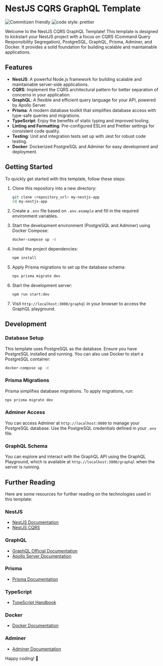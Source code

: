 # NestJS CQRS GraphQL Template

![Commitizen friendly](https://img.shields.io/badge/commitizen-friendly-brightgreen.svg) ![code style: prettier](https://img.shields.io/badge/code_style-prettier-ff69b4.svg?style=flat-square)

Welcome to the NestJS CQRS GraphQL Template! This template is designed to kickstart your NestJS project with a focus on CQRS (Command Query Responsibility Segregation), PostgreSQL, GraphQL, Prisma, Adminer, and Docker. It provides a solid foundation for building scalable and maintainable applications.

## Features

- **NestJS**: A powerful Node.js framework for building scalable and maintainable server-side applications.
- **CQRS**: Implement the CQRS architectural pattern for better separation of concerns in your application.
- **GraphQL**: A flexible and efficient query language for your API, powered by Apollo Server.
- **Prisma**: A modern database toolkit that simplifies database access with type-safe queries and migrations.
- **TypeScript**: Enjoy the benefits of static typing and improved tooling.
- **Linting and Formatting**: Pre-configured ESLint and Prettier settings for consistent code quality.
- **Testing**: Unit and integration tests set up with Jest for robust code testing.
- **Docker**: Dockerized PostgreSQL and Adminer for easy development and deployment.

## Getting Started

To quickly get started with this template, follow these steps:

1. Clone this repository into a new directory:

   ```bash
   git clone <repository_url> my-nestjs-app
   cd my-nestjs-app
   ```

2. Create a `.env` file based on `.env.example` and fill in the required environment variables.

3. Start the development environment (PostgreSQL and Adminer) using Docker Compose:

   ```bash
   docker-compose up -d
   ```

4. Install the project dependencies:

   ```bash
   npm install
   ```

5. Apply Prisma migrations to set up the database schema:

   ```bash
   npx prisma migrate dev
   ```

6. Start the development server:

   ```bash
   npm run start:dev
   ```

7. Visit `http://localhost:3000/graphql` in your browser to access the GraphQL playground.


## Development

### Database Setup

This template uses PostgreSQL as the database. Ensure you have PostgreSQL installed and running. You can also use Docker to start a PostgreSQL container:

```bash
docker-compose up -d
```

### Prisma Migrations

Prisma simplifies database migrations. To apply migrations, run:

```bash
npx prisma migrate dev
```

### Adminer Access

You can access Adminer at `http://localhost:8080` to manage your PostgreSQL database. Use the PostgreSQL credentials defined in your `.env` file.

### GraphQL Schema

You can explore and interact with the GraphQL API using the GraphQL Playground, which is available at `http://localhost:3000/graphql` when the server is running.

## Further Reading

Here are some resources for further reading on the technologies used in this template:

### NestJS

- [NestJS Documentation](https://docs.nestjs.com/)
- [NestJS CQRS](https://docs.nestjs.com/recipes/cqrs)

### GraphQL

- [GraphQL Official Documentation](https://graphql.org/)
- [Apollo Server Documentation](https://www.apollographql.com/docs/apollo-server/)

### Prisma

- [Prisma Documentation](https://www.prisma.io/docs/)

### TypeScript

- [TypeScript Handbook](https://www.typescriptlang.org/docs/handbook/intro.html)

### Docker

- [Docker Documentation](https://docs.docker.com/)

### Adminer

- [Adminer Documentation](https://www.adminer.org/)

Happy coding! 🚀

